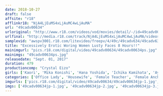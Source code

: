 ```yaml
---
date: 2018-10-27
draft: false
affsite: "r18"
afflinkr18: "NjA4LjEuMS4xLjAuMC4wLjAuMA"
url: "49cadv00634"
urloriginal: "http://www.r18.com/videos/vod/movies/detail/-/id=49cadv00634"
urlfinal: "http://media.r18.com/track/NjA4LjEuMS4xLjAuMC4wLjAuMA/videos/vod/movies/detail/-/id=49cadv00634"
samplevid: "awspv3001.r18.com/litevideo/freepv/4/49c/49cadv634/49cadv634_dmb_w.mp4"
title: "Excessively Erotic Woring Women Lusty Faces 8 Hours!!"
mainimgurl: "pics.r18.com/digital/video/49cadv00634/49cadv00634ps.jpg"
mainimgs: "49cadv00634ps.jpg"
releasedate: "Sept. 01, 2017"
duration: 479
productioncomp: "Crystal Eizo"
girls: ['Kaori', 'Mika Konishi', 'Hana Yoshida', 'Ichika Kamihata', 'Ayane Suzukawa', 'Kaho Shibuya', 'Ena Aisaki', 'Marin Aihara', 'Emiko Nara', 'Mizuna Wakatsuki']
categories: ['Office Lady', 'Housewife', 'Female Teacher', 'Female Anchor', 'Secretary', 'Big Tits', 'Creampie', 'Compilation', 'Over 4 Hours', 'Hi-Def']
imgurls: ['pics.r18.com/digital/video/49cadv00634/49cadv00634jp-1.jpg', 'pics.r18.com/digital/video/49cadv00634/49cadv00634jp-2.jpg', 'pics.r18.com/digital/video/49cadv00634/49cadv00634jp-3.jpg', 'pics.r18.com/digital/video/49cadv00634/49cadv00634jp-4.jpg', 'pics.r18.com/digital/video/49cadv00634/49cadv00634jp-5.jpg', 'pics.r18.com/digital/video/49cadv00634/49cadv00634jp-6.jpg', 'pics.r18.com/digital/video/49cadv00634/49cadv00634jp-7.jpg', 'pics.r18.com/digital/video/49cadv00634/49cadv00634jp-8.jpg', 'pics.r18.com/digital/video/49cadv00634/49cadv00634jp-9.jpg', 'pics.r18.com/digital/video/49cadv00634/49cadv00634jp-10.jpg', 'pics.r18.com/digital/video/49cadv00634/49cadv00634jp-11.jpg', 'pics.r18.com/digital/video/49cadv00634/49cadv00634jp-12.jpg', 'pics.r18.com/digital/video/49cadv00634/49cadv00634jp-13.jpg', 'pics.r18.com/digital/video/49cadv00634/49cadv00634jp-14.jpg', 'pics.r18.com/digital/video/49cadv00634/49cadv00634jp-15.jpg', 'pics.r18.com/digital/video/49cadv00634/49cadv00634jp-16.jpg', 'pics.r18.com/digital/video/49cadv00634/49cadv00634jp-17.jpg', 'pics.r18.com/digital/video/49cadv00634/49cadv00634jp-18.jpg', 'pics.r18.com/digital/video/49cadv00634/49cadv00634jp-19.jpg', 'pics.r18.com/digital/video/49cadv00634/49cadv00634jp-20.jpg']
imgs: ['49cadv00634jp-1.jpg', '49cadv00634jp-2.jpg', '49cadv00634jp-3.jpg', '49cadv00634jp-4.jpg', '49cadv00634jp-5.jpg', '49cadv00634jp-6.jpg', '49cadv00634jp-7.jpg', '49cadv00634jp-8.jpg', '49cadv00634jp-9.jpg', '49cadv00634jp-10.jpg', '49cadv00634jp-11.jpg', '49cadv00634jp-12.jpg', '49cadv00634jp-13.jpg', '49cadv00634jp-14.jpg', '49cadv00634jp-15.jpg', '49cadv00634jp-16.jpg', '49cadv00634jp-17.jpg', '49cadv00634jp-18.jpg', '49cadv00634jp-19.jpg', '49cadv00634jp-20.jpg']
---
```

